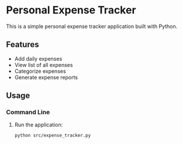 # Personal Expense Tracker

This is a simple personal expense tracker application built with Python.

## Features

- Add daily expenses
- View list of all expenses
- Categorize expenses
- Generate expense reports

## Usage

### Command Line
1. Run the application:
   ```bash
   python src/expense_tracker.py

